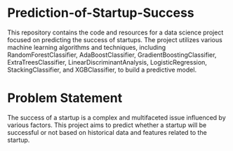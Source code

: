 # Prediction-of-Startup-Success
This repository contains the code and resources for a data science project focused on predicting the success of startups. The project utilizes various machine learning algorithms and techniques, including RandomForestClassifier, AdaBoostClassifier, GradientBoostingClassifier, ExtraTreesClassifier, LinearDiscriminantAnalysis, LogisticRegression, StackingClassifier, and XGBClassifier, to build a predictive model.
# Problem Statement
The success of a startup is a complex and multifaceted issue influenced by various factors. This project aims to predict whether a startup will be successful or not based on historical data and features related to the startup.
